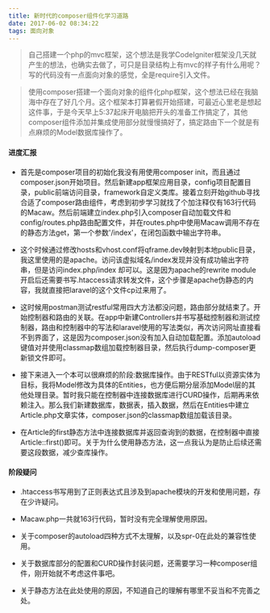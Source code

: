 ```yaml
---
title: 新时代的composer组件化学习道路
date: 2017-06-02 08:34:22
tags: 面向对象
---
```


> 自己搭建一个php的mvc框架，这个想法是我学CodeIgniter框架没几天就产生的想法，也确实去做了，可只是目录结构上有mvc的样子有什么用呢？写的代码没有一点面向对象的感觉，全是require引入文件。

> 使用composer搭建一个面向对象的组件化php框架，这个想法已经在我脑海中存在了好几个月。这个框架本打算暑假开始搭建，可最近心里老是想起这件事，于是今天早上5:37起床开电脑把开头的准备工作搞定了，其他composer组件添加并集成使用部分就慢慢搞好了，搞定路由下一个就是有点麻烦的Model数据库操作了。

<!-- more -->

#### 进度汇报

- 首先是composer项目的初始化我没有用使用composer init，而且通过composer.json开始项目。然后新建app框架应用目录，config项目配置目录，public前端访问目录，framework自定义类库。接着立刻开始github寻找合适了composer路由组件，考虑到初步学习就找了个加注释仅有163行代码的Macaw。然后前端建立index.php引入composer自动加载文件和config/routes.php路由配置文件，并在routes.php中使用Macaw调用不存在的静态方法get，第一个参数'/index'，在闭包函数中输出字符串。

- 这个时候通过修改hosts和vhost.conf将qframe.dev映射到本地public目录，我这里使用的是apache。访问该虚拟域名/index发现并没有成功输出字符串，但是访问index.php/index 却可以。这是因为apache的rewrite module开启后还需要书写.htaccess请求转发文件，这个步骤是apache伪静态的内容，我就直接把laravel的这个文件cp过来用了。

- 这时候用postman测试restful常用四大方法都没问题，路由部分就结束了。开始控制器和路由的关联。在app中新建Controllers并书写基础控制器和测试控制器，路由和控制器中的写法和laravel使用的写法类似，再次访问网址直接看不到界面了，这是因为composer.json没有加入自动加载配置。添加autoload键值对并使用classmap数组加载控制器目录，然后执行dump-composer更新锁文件即可。

- 接下来进入一个本可以很麻烦的阶段:数据库操作。由于RESTful以资源实体为目标，我将Model修改为具体的Entities，也方便后期分层添加Model层的其他处理目录。暂时我只能在控制器中连接数据库进行CURD操作，后期再来依赖注入。那么我们新建数据库，数据表，插入数据，然后在Entities中建立Article.php文章实体，composer.json的classmap数组加载该目录。

- 在Article的first静态方法中连接数据库并返回查询到的数据，在控制器中直接Article::first()即可。关于为什么使用静态方法，这一点我认为是防止后续还需要这段数据，减少查库操作。

#### 阶段疑问

- .htaccess书写用到了正则表达式且涉及到apache模块的开发和使用问题，存在少许疑问。

- Macaw.php一共就163行代码，暂时没有完全理解使用原因。

- 关于composer的autoload四种方式不太理解，以及spr-0在此处的兼容性使用。

- 关于数据库部分的配置和CURD操作封装问题，还需要学习一种composer组件，刚开始就不考虑这件事吧。

- 关于静态方法在此处使用的原因，不知道自己的理解有哪里不妥当和不完善之处。